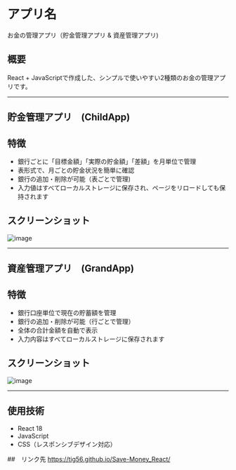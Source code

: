 # アプリ名
お金の管理アプリ（貯金管理アプリ & 資産管理アプリ)

## 概要
React + JavaScriptで作成した、シンプルで使いやすい2種類のお金の管理アプリです。

---

## 貯金管理アプリ　(ChildApp)

## 特徴
- 銀行ごとに「目標金額」「実際の貯金額」「差額」を月単位で管理
- 表形式で、月ごとの貯金状況を簡単に確認 
- 銀行の追加・削除が可能（表ごとで管理)
- 入力値はすべてローカルストレージに保存され、ページをリロードしても保持されます

## スクリーンショット
![image](https://github.com/user-attachments/assets/12f2b99d-a501-42a1-a18c-787e24cf70ea)

---

## 資産管理アプリ　(GrandApp)

## 特徴
- 銀行口座単位で現在の貯蓄額を管理
- 銀行の追加・削除が可能（行ごとで管理）
- 全体の合計金額を自動で表示
- 入力内容はすべてローカルストレージに保存されます

## スクリーンショット
![image](https://github.com/user-attachments/assets/d8e0fb56-620c-4dc0-96bb-ec0bb8177ea4)

---

## 使用技術
- React 18
- JavaScript
- CSS（レスポンシブデザイン対応）

##　リンク先
https://tig56.github.io/Save-Money_React/
